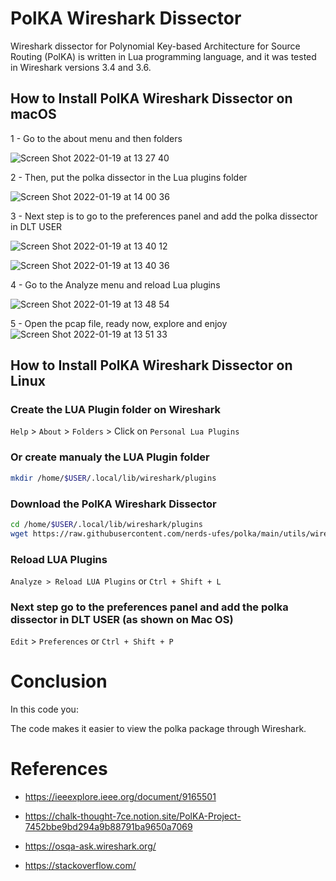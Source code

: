# PolKA Wireshark Dissector
Wireshark dissector for Polynomial Key-based Architecture for Source Routing (PolKA) is written in Lua programming language, and it was tested in Wireshark versions 3.4 and 3.6.

## How to Install PolKA Wireshark Dissector on macOS

1 - Go to the about menu and then folders

![Screen Shot 2022-01-19 at 13 27 40](https://user-images.githubusercontent.com/56919528/150174090-0b94ce3e-9287-4e88-90da-03ba76df210c.png)

2 - Then, put the polka dissector in the Lua plugins folder

![Screen Shot 2022-01-19 at 14 00 36](https://user-images.githubusercontent.com/56919528/150178502-39229eab-4acb-42b1-a6e8-fba60580eb0e.png)

3 - Next step is to go to the preferences panel and add the polka dissector in DLT USER

![Screen Shot 2022-01-19 at 13 40 12](https://user-images.githubusercontent.com/56919528/150175895-0993b5e7-613a-4f5c-853d-ebe012619d16.png)

![Screen Shot 2022-01-19 at 13 40 36](https://user-images.githubusercontent.com/56919528/150175940-ab3b82ce-9aec-411f-a01c-0f5424f2793e.png)

4 - Go to the Analyze menu and reload Lua plugins

![Screen Shot 2022-01-19 at 13 48 54](https://user-images.githubusercontent.com/56919528/150176440-02f1a264-b810-4b28-924c-2a6bc2d55a20.png)

5 - Open the pcap file, ready now, explore and enjoy
 ![Screen Shot 2022-01-19 at 13 51 33](https://user-images.githubusercontent.com/56919528/150177287-92604673-1d50-4de7-a730-b6cd517d95ee.png)

## How to Install PolKA Wireshark Dissector on Linux

### Create the LUA Plugin folder on Wireshark
`Help` > `About` > `Folders` > Click on `Personal Lua Plugins`

### Or create manualy the LUA Plugin folder
```zsh
mkdir /home/$USER/.local/lib/wireshark/plugins
```

### Download the PolKA Wireshark Dissector 
```zsh
cd /home/$USER/.local/lib/wireshark/plugins
wget https://raw.githubusercontent.com/nerds-ufes/polka/main/utils/wireshark-dissector/polka_dissector.lua
```

### Reload LUA Plugins
`Analyze > Reload LUA Plugins` or `Ctrl + Shift + L`

### Next step go to the preferences panel and add the polka dissector in DLT USER (as shown on Mac OS)
`Edit` > `Preferences` or `Ctrl + Shift + P`

# Conclusion
In this code you:

The code makes it easier to view the polka package through Wireshark.

# References
- https://ieeexplore.ieee.org/document/9165501

- https://chalk-thought-7ce.notion.site/PolKA-Project-7452bbe9bd294a9b88791ba9650a7069

- https://osqa-ask.wireshark.org/

- https://stackoverflow.com/
